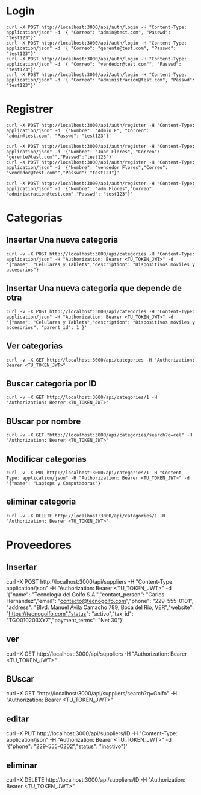 # Login
    curl -X POST http://localhost:3000/api/auth/login -H "Content-Type: application/json" -d '{ "Correo": "admin@test.com", "Passwd": "test123"}'
    curl -X POST http://localhost:3000/api/auth/login -H "Content-Type: application/json" -d '{ "Correo": "gerente@test.com", "Passwd": "test123"}'
    curl -X POST http://localhost:3000/api/auth/login -H "Content-Type: application/json" -d '{ "Correo": "vendedor@test.com"", "Passwd": "test123"}'
    curl -X POST http://localhost:3000/api/auth/login -H "Content-Type: application/json" -d '{ "Correo": "administracion@test.com", "Passwd": "test123"}'

# Registrer
    curl -X POST http://localhost:3000/api/auth/register -H "Content-Type: application/json" -d '{"Nombre": "Admin F", "Correo": "admin@test.com", "Passwd": "test123"}'

    curl -X POST http://localhost:3000/api/auth/register -H "Content-Type: application/json" -d '{"Nombre": "Juan Flores", "Correo": "gerente@test.com"","Passwd":"test123"}'
    curl -X POST http://localhost:3000/api/auth/register -H "Content-Type: application/json" -d '{"Nombre": "vendedor Flores","Correo": "vendedor@test.com"","Passwd": "test123"}'

    curl -X POST http://localhost:3000/api/auth/register -H "Content-Type: application/json" -d '{"Nombre": "adm Flores","Correo": "administracion@test.com","Passwd": "test123"}'

# Categorias

 ## Insertar Una nueva categoria
    curl -v -X POST http://localhost:3000/api/categories -H "Content-Type: application/json" -H "Authorization: Bearer <TU_TOKEN_JWT>" -d '{"name": "Celulares y Tablets","description": "Dispositivos móviles y accesorios"}'

 ## Insertar Una nueva categoria que depende de otra
    curl -v -X POST http://localhost:3000/api/categories -H "Content-Type: application/json" -H "Authorization: Bearer <TU_TOKEN_JWT>" -d '{"name": "Celulares y Tablets","description": "Dispositivos móviles y accesorios", "parent_id": 1 }'

 ## Ver categorias 
    curl -v -X GET http://localhost:3000/api/categories -H "Authorization: Bearer <TU_TOKEN_JWT>"

 ## Buscar categoria por ID
    curl -v -X GET http://localhost:3000/api/categories/1 -H "Authorization: Bearer <TU_TOKEN_JWT>"

 ## BUscar por nombre
    curl -v -X GET "http://localhost:3000/api/categories/search?q=cel" -H "Authorization: Bearer <TU_TOKEN_JWT>"

 ## Modificar categorias
    curl -v -X PUT http://localhost:3000/api/categories/1 -H "Content-Type: application/json" -H "Authorization: Bearer <TU_TOKEN_JWT>" -d '{"name": "Laptops y Computadoras"}'

 ## eliminar categoria
    curl -v -X DELETE http://localhost:3000/api/categories/1 -H "Authorization: Bearer <TU_TOKEN_JWT>"


# Proveedores 
 ## Insertar 
   curl -X POST http://localhost:3000/api/suppliers -H "Content-Type: application/json" -H "Authorization: Bearer <TU_TOKEN_JWT>" -d '{"name": "Tecnología del Golfo S.A.","contact_person": "Carlos Hernández","email": "contacto@tecnogolfo.com","phone": "229-555-0101", "address": "Blvd. Manuel Ávila Camacho 789, Boca del Río, VER","website": "https://tecnogolfo.com","status": "activo","tax_id": "TGO010203XYZ","payment_terms": "Net 30"}'

 ## ver 
   curl -X GET http://localhost:3000/api/suppliers -H "Authorization: Bearer <TU_TOKEN_JWT>"

 ## BUscar 
   curl -X GET "http://localhost:3000/api/suppliers/search?q=Golfo" -H "Authorization: Bearer <TU_TOKEN_JWT>"

 ## editar 
   curl -X PUT http://localhost:3000/api/suppliers/ID -H "Content-Type: application/json" -H "Authorization: Bearer <TU_TOKEN_JWT>" -d '{"phone": "229-555-0202","status": "inactivo"}'

 ## eliminar 
   curl -X DELETE http://localhost:3000/api/suppliers/ID -H "Authorization: Bearer <TU_TOKEN_JWT>"
